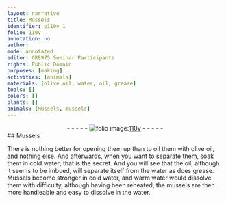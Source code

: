 ```yaml
---
layout: narrative
title: Mussels
identifier: p110v_1
folio: 110v
annotation: no
author:
mode: annotated
editor: GR8975 Seminar Participants
rights: Public Domain
purposes: [making]
activities: [animals]
materials: [olive oil, water, oil, grease]
tools: []
colors: []
plants: []
animals: [Mussels, mussels]
---
```


 <div class="folio" align="center">- - - - - <a href="http://gallica.bnf.fr/ark:/12148/btv1b10500001g/f226.image" target="_blank"><img src="https://cu-mkp.github.io/GR8975-edition/assets/photo-icon.png" alt="folio image: " style="display:inline-block; margin-bottom:-3px;"/>110v</a> - - - - - </div>  <span class="activity"></span> 
## <span class="animal">Mussels</span>

 
There is nothing better for opening them up than to oil them with <span class="material">olive oil</span>, and nothing else. And afterwards, when you want to separate them, soak them in cold <span class="material">water</span>; that is the secret. And you will see that the <span class="material">oil</span>, although it seems to be imbued, will separate itself from the <span class="material">water</span> as does <span class="material">grease</span>. <span class="animal">Mussels</span> become stronger in cold <span class="material">water</span>, and warm <span class="material">water</span> would dissolve them with difficulty, although having been reheated, the <span class="animal">mussels</span> are then more handleable and easy to dissolve in the <span class="material">water</span>.
 